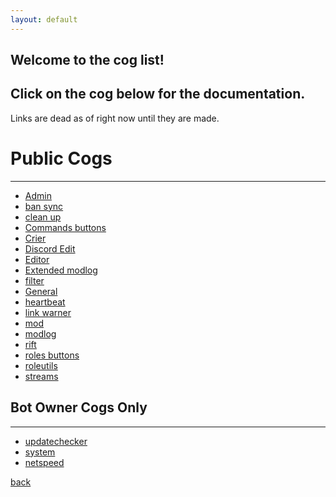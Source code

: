 ```yaml
---
layout: default
---
```


## Welcome to the cog list!
## Click on the cog below for the documentation.
Links are dead as of right now until they are made.


# Public Cogs
* * *
*   [Admin](./cog-list.html)
*   [ban sync](./cog-list.html)
*   [clean up](./cog-list.html)
*   [Commands buttons](./cog-list.html)
*   [Crier](./cog-list.html)
*   [Discord Edit](./cog-list.html)
*   [Editor](./cog-list.html)
*   [Extended modlog](./cog-list.html)
*   [filter](./cog-list.html)
*   [General](./cog-list.html)
*   [heartbeat](./cog-list.html)
*   [link warner](./cog-list.html)
*   [mod](./cog-list.html)
*   [modlog](./cog-list.html)
*   [rift](./cog-list.html)
*   [roles buttons](./cog-list.html)
*   [roleutils](./cog-list.html)
*   [streams](./cog-list.html)

## Bot Owner Cogs Only
* * *
*   [updatechecker](./cog-list.html)
*   [system](./cog-list.html)
*   [netspeed](./cog-list.html)




[back](./)
